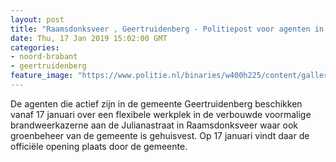 ```yaml
---
layout: post
title: "Raamsdonksveer , Geertruidenberg - Politiepost voor agenten in gemeente Geertruidenberg"
date: Thu, 17 Jan 2019 15:02:00 GMT
categories: 
- noord-brabant 
- geertruidenberg 
feature_image: "https://www.politie.nl/binaries/w400h225/content/gallery/politie/nieuws/2019/januari/08-zw/raamsdonksveer.jpg"
---
```


De agenten die actief zijn in de gemeente Geertruidenberg beschikken vanaf 17 januari over een flexibele werkplek in de verbouwde voormalige brandweerkazerne aan de Julianastraat in Raamsdonksveer waar ook groenbeheer van de gemeente is gehuisvest. Op 17 januari vindt daar de officiële opening plaats door de gemeente.
